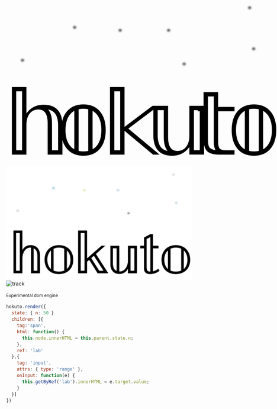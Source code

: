 

<div style="width:735px;height:448px;pointer-events: none;background-color:#FFFFFF00;position:relative;overflow:hidden;"><div style="filter:blur(0px);;z-index:1;font-family:Verdana;font-weight:400;color:#000000;opacity:1;position:absolute;transform-origin:center center;transform:translate(74.5px,335.5px) scale(12);font-size:20px" data-id="h">𝕙</div><div style="filter:blur(0px);;z-index:1;font-family:Verdana;font-weight:400;color:#000000;opacity:1;position:absolute;transform-origin:center center;transform:translate(202.5px,335.5px) scale(12);font-size:20px" data-id="o">𝕠</div><div style="filter:blur(0px);;z-index:1;font-family:Verdana;font-weight:400;color:#000000;opacity:1;position:absolute;transform-origin:center center;transform:translate(330.5px,335.5px) scale(12);font-size:20px" data-id="k">𝕜</div><div style="filter:blur(0px);;z-index:1;font-family:Verdana;font-weight:400;color:#000000;opacity:1;position:absolute;transform-origin:center center;transform:translate(458.5px,335.5px) scale(12);font-size:20px" data-id="u">𝕦</div><div style="filter:blur(0px);;z-index:1;font-family:Verdana;font-weight:400;color:#000000;opacity:1;position:absolute;transform-origin:center center;transform:translate(562.5px,335.5px) scale(12);font-size:20px" data-id="t">𝕥</div><div style="filter:blur(0px);;z-index:1;font-family:Verdana;font-weight:400;color:#000000;opacity:1;position:absolute;transform-origin:center center;transform:translate(663.5px,335.5px) scale(12);font-size:20px" data-id="o1">𝕠</div><div style="width:10px;text-align:center;height:10px;line-height:10px;text-shadow:0 0 1px black;filter:blur(0px) blur(2px);;z-index:1;font-family:Verdana;font-weight:400;color:#000000;opacity:1;position:absolute;transform-origin:center center;transform:translate(653px,33px);font-size:20px" data-id="s1">*</div><div style="width:10px;text-align:center;height:10px;line-height:10px;text-shadow:0 0 1px black;filter:blur(0px) blur(2px);z-index:2;font-family:Verdana;font-weight:400;color:#000000;opacity:1;position:absolute;transform-origin:center center;transform:translate(664px,144px);font-size:20px" data-id="s2">*</div><div style="width:10px;text-align:center;height:10px;line-height:10px;text-shadow:0 0 1px black;filter:blur(0px) blur(2px);;z-index:2;font-family:Verdana;font-weight:400;color:#000000;opacity:1;position:absolute;transform-origin:center center;transform:translate(476px,185px);font-size:20px" data-id="s3">*</div><div style="width:10px;text-align:center;height:10px;line-height:10px;text-shadow:0 0 1px black;filter:blur(0px) blur(2px);;z-index:2;font-family:Verdana;font-weight:400;color:#000000;opacity:1;position:absolute;transform-origin:center center;transform:translate(434px,94px);font-size:20px" data-id="s4">*</div><div style="width:10px;text-align:center;height:10px;line-height:10px;text-shadow:0 0 1px black;filter:blur(0px) blur(2px);;z-index:2;font-family:Verdana;font-weight:400;color:#000000;opacity:1;position:absolute;transform-origin:center center;transform:translate(303px,94px);font-size:20px" data-id="s5">*</div><div style="width:10px;text-align:center;height:10px;line-height:10px;text-shadow:0 0 1px black;filter:blur(0px) blur(2px);;z-index:2;font-family:Verdana;font-weight:400;color:#000000;opacity:1;position:absolute;transform-origin:center center;transform:translate(180px,86px);font-size:20px" data-id="s6">*</div><div style="width:10px;text-align:center;height:10px;line-height:10px;text-shadow:0 0 1px black;filter:blur(0px) blur(2px);;z-index:2;font-family:Verdana;font-weight:400;color:#000000;opacity:1;position:absolute;transform-origin:center center;transform:translate(39px,175px);font-size:20px" data-id="s7">*</div></div>

![hokuto](hokuto.png)
![track](https://click.jmvc.org/p/fEtBzv7O/1)

<small>Experimental dom engine</small>


``` js
hokuto.render({
  state: { n: 50 }
  children: [{
    tag:'span',
    html: function() {
      this.node.innerHTML = this.parent.state.n;
    },
    ref: 'lab'
  },{
    tag: 'input',
    attrs: { type: 'range' },
    onInput: function(e) {
      this.getByRef('lab').innerHTML = e.target.value;
    }
  }]
})
```


  
